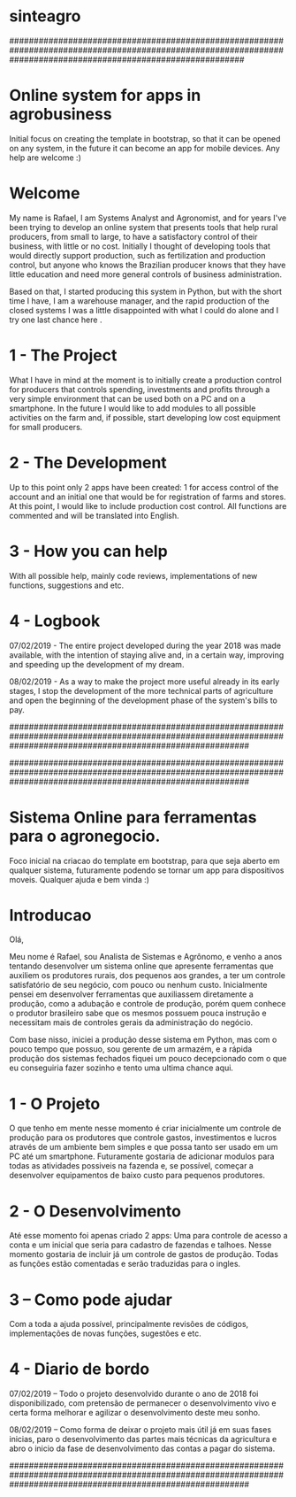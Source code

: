 ﻿# sinteagro

################################################################################################################################################################
# Online system for apps in agrobusiness

Initial focus on creating the template in bootstrap, so that it can be opened on any system, in the future it can become an app for mobile devices. Any help are welcome :)

# Welcome

My name is Rafael, I am Systems Analyst and Agronomist, and for years I've been trying to develop an online system that presents tools that help rural producers, from small to large, to have a satisfactory control of their business, with little or no cost. Initially I thought of developing tools that would directly support production, such as fertilization and production control, but anyone who knows the Brazilian producer knows that they have little education and need more general controls of business administration.

Based on that, I started producing this system in Python, but with the short time I have, I am a warehouse manager, and the rapid production of the closed systems I was a little disappointed with what I could do alone and I try one last chance here .


# 1 - The Project

What I have in mind at the moment is to initially create a production control for producers that controls spending, investments and profits through a very simple environment that can be used both on a PC and on a smartphone. In the future I would like to add modules to all possible activities on the farm and, if possible, start developing low cost equipment for small producers.

# 2 - The Development

Up to this point only 2 apps have been created: 1 for access control of the account and an initial one that would be for registration of farms and stores. At this point, I would like to include production cost control. All functions are commented and will be translated into English.

# 3 - How you can help

With all possible help, mainly code reviews, implementations of new functions, suggestions and etc.

# 4 - Logbook

07/02/2019 - The entire project developed during the year 2018 was made available, with the intention of staying alive and, in a certain way, improving and speeding up the development of my dream.

08/02/2019 - As a way to make the project more useful already in its early stages, I stop the development of the more technical parts of agriculture and open the beginning of the development phase of the system's bills to pay.

#################################################################################################################################################################

#################################################################################################################################################################
# Sistema Online para ferramentas para o agronegocio.

Foco inicial na criacao do template em bootstrap, para que seja aberto em qualquer sistema, futuramente podendo se tornar um app para dispositivos moveis. Qualquer ajuda e bem vinda :)

# Introducao
Olá,

Meu nome é Rafael, sou Analista de Sistemas e Agrônomo, e venho a anos tentando desenvolver um sistema online que apresente ferramentas que auxiliem os produtores rurais, dos pequenos aos grandes, a ter um controle satisfatório de seu negócio, com pouco ou nenhum custo. Inicialmente pensei em desenvolver ferramentas que auxiliassem diretamente a produção, como a adubação e controle de produção, porém quem conhece o produtor brasileiro sabe que os mesmos possuem pouca instrução e necessitam mais de controles gerais da administração do negócio.

Com base nisso, iniciei a produção desse sistema em Python, mas com o pouco tempo que possuo, sou gerente de um armazém, e a rápida produção dos sistemas fechados fiquei um pouco decepcionado com o que eu conseguiria fazer sozinho e tento uma ultima chance aqui.


# 1 - O Projeto

O que tenho em mente nesse momento é criar inicialmente um controle de produção para os produtores que controle gastos, investimentos e lucros através de um ambiente bem simples e que possa tanto ser usado em um PC até um smartphone. Futuramente gostaria de adicionar modulos para todas as atividades possiveis na fazenda e, se possível, começar a desenvolver equipamentos de baixo custo para pequenos produtores.

# 2 - O Desenvolvimento

Até esse momento foi apenas criado 2 apps: Uma para controle de acesso a conta e um inicial que seria para cadastro de fazendas e talhoes. Nesse momento gostaria de incluir já um controle de gastos de produção. Todas as funções estão comentadas e serão traduzidas para o ingles.

# 3 – Como pode ajudar

Com a toda a ajuda possível, principalmente revisões de códigos, implementações de novas funções, sugestões e etc.


# 4 - Diario de bordo

07/02/2019 – Todo o projeto desenvolvido durante o ano de 2018 foi disponibilizado, com pretensão de permanecer o desenvolvimento vivo e certa forma melhorar e agilizar o desenvolvimento deste meu sonho.

08/02/2019 – Como forma de deixar o projeto mais útil já em suas fases inicias, paro o desenvolvimento das partes mais técnicas da agricultura e abro o inicio da fase de desenvolvimento das contas a pagar do sistema.

#################################################################################################################################################################
